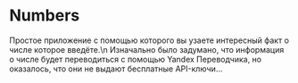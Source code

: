 # Numbers
Простое приложение с помощью которого вы узаете интересный факт о числе которое введёте.\n
Изначально было задумано, что информация о числе будет переводиться с помощью Yandex Переводчика, но оказалось, что они не выдают бесплатные API-ключи...